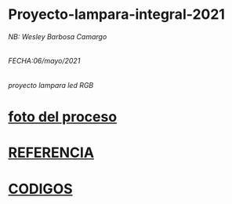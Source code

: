 # Proyecto-lampara-integral-2021

 
###### NB: Wesley Barbosa Camargo 
###### FECHA:06/mayo/2021
###### proyecto lampara led RGB

#  [foto del proceso](https://github.com/Wesley3455/Proyecto-integral-2021/blob/main/FOTO%20DEL%20PROCESO.md)


#  [REFERENCIA](https://github.com/Wesley3455/Proyecto-integral-2021/blob/main/REFERENCIA.md)


#  [CODIGOS](https://github.com/Wesley3455/Proyecto-integral-2021/blob/main/CODIGOS.md)
 
